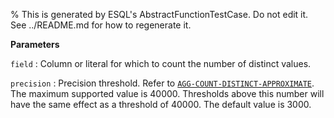 % This is generated by ESQL's AbstractFunctionTestCase. Do not edit it. See ../README.md for how to regenerate it.

**Parameters**

`field`
:   Column or literal for which to count the number of distinct values.

`precision`
:   Precision threshold. Refer to [`AGG-COUNT-DISTINCT-APPROXIMATE`](/reference/query-languages/esql/functions-operators/aggregation-functions.md#esql-agg-count-distinct-approximate). The maximum supported value is 40000. Thresholds above this number will have the same effect as a threshold of 40000. The default value is 3000.


